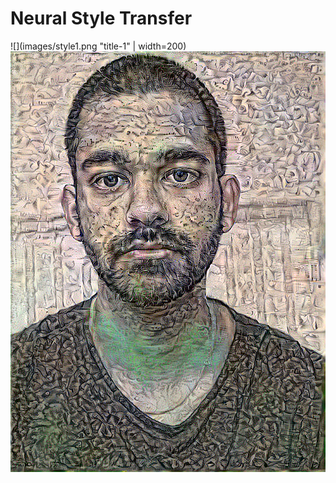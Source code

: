 # Neural Style Transfer

![](images/style1.png "title-1" |  width=200) ![](images/style2.png "title-2")
